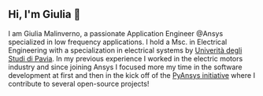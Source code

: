 ## Hi, I'm Giulia 👋

I am Giulia Malinverno, a passionate Application Engineer @Ansys specialized in low frequency applications.
I hold a Msc. in Electrical Engineering with a specialization in electrical systems by [Univerità degli Studi di Pavia](http://electrical.unipv.eu/).
In my previous experience I worked in the electric motors industry and since joining Ansys I focused more my time in the software development at first
and then in the kick off of the [PyAnsys initiative](https://docs.pyansys.com/) where I contribute to several open-source projects!

<!--
**gmalinve/gmalinve** is a ✨ _special_ ✨ repository because its `README.md` (this file) appears on your GitHub profile.

Here are some ideas to get you started:

- 🔭 I’m currently working on ...
- 🌱 I’m currently learning ...
- 👯 I’m looking to collaborate on ...
- 🤔 I’m looking for help with ...
- 💬 Ask me about ...
- 📫 How to reach me: ...
- 😄 Pronouns: ...
- ⚡ Fun fact: ...
-->
